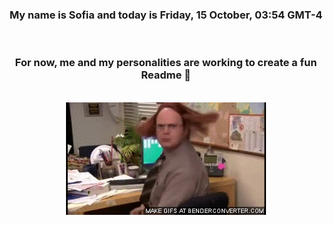 


<div align="center">
<h3 >My name is Sofia and today is Friday, 15 October, 03:54 GMT-4</h3><br>
<h3 >For now, me and my personalities are working to create a fun Readme 👋
</h3><br>
<img src='img/dwight.gif' alt='working...'/>
</div>
